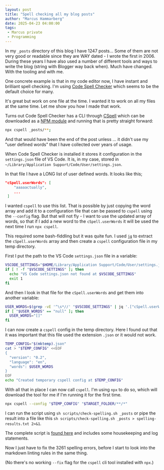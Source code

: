 ```yaml
---
layout: post
title: "Spell checking all my blog posts"
author: "Marcus Hammarberg"
date: 2025-04-23 04:00:00
tags:
 - Marcus private
 - Programming
---
```


In my `_posts` directory of this blog I have 1247 posts... Some of them are not very good or readable since they are WAY dated - I wrote the first in 2006. During these years I have also used a number of different tools and ways to write the blog (string with Blogger way back when). Much have changed. With the tooling and with me.

One concrete example is that in my code editor now, I have instant and brilliant spell checking. I'm using [Code Spell Checker](https://marketplace.visualstudio.com/items?itemName=streetsidesoftware.code-spell-checker) which seems to be the default choice for many.

It's great but work on one file at the time. I wanted it to work on all my files at the same time. Let me show you how I made that work.

<!-- excerpt-end -->

Turns out Code Spell Checker has a CLI through [CSpell](https://cspell.org/) which can be downloaded as a [NPM module](https://www.npmjs.com/package/cspell) and running that is pretty straight forward:

```bash
npx cspell _posts/**;
```

And that would have been the end of the post unless ... it didn't use my "user defined words" that I have collected over years of usage.

When Code Spell Checker is installed it stores it configuration in the `settings.json` file of VS Code. It is, in my case, stored in `~/Library/Application Support/Code/User/settings.json`.

In that file I have a LONG list of user defined words. It looks like this;

```json
"cSpell.userWords": [
    "aaaaactually",
    ...
 ]
```

I wanted `cspell` to use this list. That is possible by just copying the word array and add it to a configuration file that can be passed to `cspell` using the `--config` flag. But that will not fly - I want to use the updated array of words, so that if I add a new word to the `cSpell.userWords` it will be used the next time I run `npx cspell`.

This required some bash-fiddling but it was quite fun. I used [`jq`](https://jqlang.org/) to extract the `cSpell.userWords` array and then create a `cspell` configuration file in my temp directory.

First I put the path to the VS Code `settings.json` file in a variable:

```bash
VSCODE_SETTINGS="$HOME/Library/Application Support/Code/User/settings.json"
if [ ! -f "$VSCODE_SETTINGS" ]; then
  echo "VS Code settings.json not found at $VSCODE_SETTINGS"
  exit 1
fi
```

And then I look in that file for the `cSpell.userWords` and get them into another variable:

```bash
USER_WORDS=$(grep -vE '^\s*//' "$VSCODE_SETTINGS" | jq '.["cSpell.userWords"] // []')
if [ "$USER_WORDS" == "null" ]; then
  USER_WORDS="[]"
fi
```

I can now create a `cspell` config in the temp directory. Here I found out that it was important that this file used the extension `.json` or it would not work.

```bash
TEMP_CONFIG="$(mktemp).json"
cat > "$TEMP_CONFIG" <<EOF
{
  "version": "0.2",
  "language": "en",
  "words": $USER_WORDS
}
EOF
echo "Created temporary cspell config at $TEMP_CONFIG"
```

With all that in place I can now call `cspell`. I'm using `npx` to do so, which will download the tool for me if I'm running it for the first time.

```bash
npx cspell --config "$TEMP_CONFIG" "$TARGET_FOLDER/**/*"
```

I can run the script using `sh scripts/check-spelling.sh _posts` or pipe the result into a file like this `sh scripts/check-spelling.sh _posts > spelling-results.txt 2>&1`.

The complete script is [found here](https://github.com/marcusoftnet/marcusoftnet.github.io/blob/main/scripts/check-spelling.sh) and includes some housekeeping and log statements.

Now I just have to fix the 3261 spelling errors, before I start to look into the markdown linting rules in the same thing.

(No there's no working `--fix` flag for the `cspell` cli tool installed with `npx`.)
